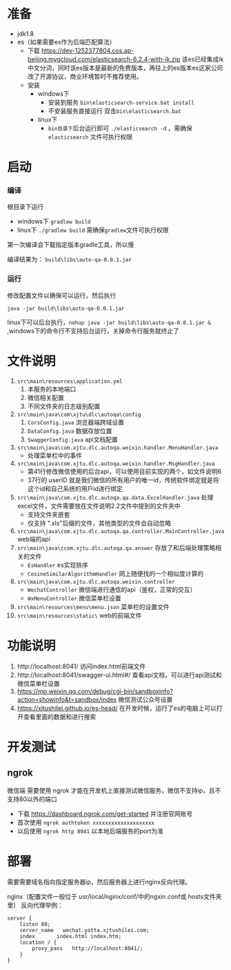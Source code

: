 # 准备

- jdk1.8
- es（如果需要es作为后端匹配算法）
    - 下载  https://dev-1252377804.cos.ap-beijing.myqcloud.com/elasticsearch-6.2.4-with-ik.zip  该es已经集成ik中文分词，同时该es版本是最新的免费版本，再往上的es版本es这家公司改了开源协议，商业环境暂时不推荐使用。 
    - 安装 
        - windows下
            - 安装到服务 `bin\elasticsearch-service.bat install`
            - 不安装服务直接运行 双击`bin\elasticsearch.bat`
        - linux下
            - `bin目录下`后台运行即可 `./elasticsearch -d` ，需确保`elasticsearch` 文件可执行权限
            

# 启动

### 编译

根目录下运行
- windows下 `gradlew build`
- linux下 `./gradlew build`   需确保`gradlew`文件可执行权限

第一次编译会下载指定版本gradle工具，所以慢

编译结果为： `build\libs\auto-qa-0.0.1.jar`

### 运行

修改配置文件以确保可以运行，然后执行

`java -jar build\libs\auto-qa-0.0.1.jar`

linux下可以后台执行，`nohup java -jar build\libs\auto-qa-0.0.1.jar &` ,windows下的命令行不支持后台运行，关掉命令行服务就终止了



# 文件说明

1. `src\main\resources\application.yml`  
    1. 本服务的本地端口
    1. 微信相关配置
    1. 不同文件夹的日志级别配置
1. `src\main\java\com\xjtu\dlc\autoqa\config`
    1. `CorsConfig.java` 浏览器端跨域设置
    1.  `DataConfig.java` 数据存放位置
    1.  `SwaggerConfig.java` api文档配置
1. `src\main\java\com.xjtu.dlc.autoqa.weixin.handler.MenuHandler.java`  
    - 处理菜单栏中的事件
1. `src\main\java\com.xjtu.dlc.autoqa.weixin.handler.MsgHandler.java`  
    - 第41行修改微信使用的后台api，可以使用目前实现的两个，如文件说明6
    - 37行的 userID 就是我们微信的所有用户的唯一id，传统软件绑定就是将这个id和自己系统的用户id进行绑定
1. `src\main\java\com.xjtu.dlc.autoqa.qa.data.ExcelHandler.java` 处理excel文件，文件需要放在文件说明2.2文件中提到的文件夹中
    - 支持文件夹嵌套
    - 仅支持 ".xls"后缀的文件，其他类型的文件会自动忽略
1. `src\main\java\com.xjtu.dlc.autoqa.qa.controller.MainController.java`  web端的api
1. `src\main\java\ccom.xjtu.dlc.autoqa.qa.answer` 存放了和后端处理策略相关的文件
    - `EsHandler` es实现排序
    - `CosineSimilarAlgorithmHandler` 网上随便找的一个相似度计算的
1. `src\main\java\com.xjtu.dlc.autoqa.weixin.controller`
    -  `WechatController`    微信端进行通信的api（鉴权，正常的交互）
    -  `WxMenuController` 微信菜单栏设置
1. `src\main\resources\menu\menu.json` 菜单栏的设置文件
1. `src\main\resources\static\` web的前端文件

# 功能说明

1. http://localhost:8041/  访问index.html前端文件
1. http://localhost:8041/swagger-ui.html#/ 查看api文档，可以进行api测试和微信菜单栏设置
1. https://mp.weixin.qq.com/debug/cgi-bin/sandboxinfo?action=showinfo&t=sandbox/index 微信测试公众号设置
1. https://xjtushilei.github.io/es-head/ 在开发时候，运行了es的电脑上可以打开查看里面的数据和进行搜索


# 开发测试
## ngrok
微信端 需要使用 ngrok 才能在开发机上直接测试微信服务，微信不支持ip，且不支持80以外的端口
 
- 下载 https://dashboard.ngrok.com/get-started  并注册官网账号
- 首次使用 `ngrok authtoken xxxxxxxxxxxxxxxxxxxx`
- 以后使用 `ngrok http 8041`   以本地后端服务的port为准

# 部署
需要需要域名指向指定服务器ip，然后服务器上进行nginx反向代理。

nginx（配置文件一般位于 usr/local/nginx/conf/中的ngxin.conf或 hosts文件夹里） 反向代理举例：

```
server {
    listen 80;
    server_name   wechat.yotta.xjtushilei.com;
    index       index.html index.htm;
    location / {
        proxy_pass   http://localhost:8041/;
    }
}
```